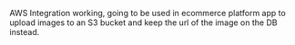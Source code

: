 AWS Integration working, going to be used in ecommerce platform app to upload images to an S3 bucket and keep the url of the image on the DB instead.
